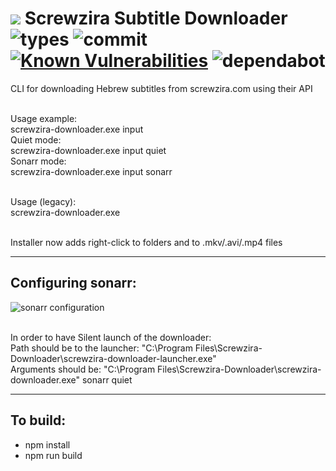 # ![](https://raw.githubusercontent.com/yoavain/screwzira-subtitle-downloader/master/resources/icons/sz-64.png) Screwzira Subtitle Downloader ![types](https://img.shields.io/npm/types/typescript.svg) ![commit](https://img.shields.io/github/last-commit/yoavain/screwzira-subtitle-downloader.svg) [![Known Vulnerabilities](https://snyk.io//test/github/yoavain/screwzira-subtitle-downloader/badge.svg?targetFile=package.json)](https://snyk.io//test/github/yoavain/screwzira-subtitle-downloader?targetFile=package.json) ![dependabot](https://api.dependabot.com/badges/status?host=github&repo=yoavain/screwzira-subtitle-downloader)

CLI for downloading Hebrew subtitles from screwzira.com using their API

<br>Usage example:
<br>screwzira-downloader.exe input <video-file-full-path>
<br>Quiet mode:
<br>screwzira-downloader.exe input <video-file-full-path> quiet
<br>Sonarr mode:
<br>screwzira-downloader.exe input sonarr

<br>Usage (legacy):
<br>screwzira-downloader.exe <video-file-full-path>

<br>Installer now adds right-click to folders and to .mkv/.avi/.mp4 files

---

## Configuring sonarr:

![sonarr configuration](https://raw.githubusercontent.com/yoavain/screwzira-subtitle-downloader/master/resources/screenshots/sonarr-custom-script.png)

<br>In order to have Silent launch of the downloader:
<br>Path should be to the launcher: "C:\Program Files\Screwzira-Downloader\screwzira-downloader-launcher.exe"
<br>Arguments should be: "C:\Program Files\Screwzira-Downloader\screwzira-downloader.exe" sonarr quiet

---

## To build:

 * npm install
 * npm run build
